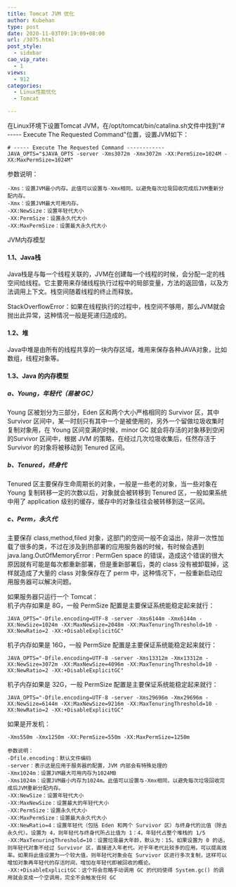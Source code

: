 ```yaml
---
title: Tomcat JVM 优化
author: Kubehan
type: post
date: 2020-11-03T09:19:09+08:00
url: /3075.html
post_style:
  - sidebar
cao_vip_rate:
  - 1
views:
  - 912
categories:
  - Linux性能优化
  - Tomcat

---
```

在Linux环境下设置Tomcat JVM，在/opt/tomcat/bin/catalina.sh文件中找到"# \----- Execute The Requested Command"位置，设置JVM如下：

<pre><code class="language-bash"># ----- Execute The Requested Command ------------
JAVA_OPTS="$JAVA_OPTS -server -Xms3072m -Xmx3072m -XX:PermSize=1024M -XX:MaxPermSize=1024M"</code></pre>

参数说明：

<pre><code class="language-bash">-Xms：设置JVM最小内存。此值可以设置与-Xmx相同，以避免每次垃圾回收完成后JVM重新分配内存。
-Xmx：设置JVM最大可用内存。
-XX:NewSize：设置年轻代大小
-XX:PermSize：设置永久代大小
-XX:MaxPermSize：设置最大永久代大小</code></pre>

JVM内存模型

#### 1.1、Java栈

Java栈是与每一个线程关联的，JVM在创建每一个线程的时候，会分配一定的栈空间给线程。它主要用来存储线程执行过程中的局部变量，方法的返回值，以及方法调用上下文。栈空间随着线程的终止而释放。

StackOverflowError：如果在线程执行的过程中，栈空间不够用，那么JVM就会抛出此异常，这种情况一般是死递归造成的。

#### 1.2、堆

Java中堆是由所有的线程共享的一块内存区域，堆用来保存各种JAVA对象，比如数组，线程对象等。

#### 1.3、Java 的内存模型

##### a、Young，年轻代（易被 GC）

Young 区被划分为三部分，Eden 区和两个大小严格相同的 Survivor 区，其中 Survivor 区间中，某一时刻只有其中一个是被使用的，另外一个留做垃圾收集时复制对象用，在 Young 区间变满的时候，minor GC 就会将存活的对象移到空闲的Survivor 区间中，根据 JVM 的策略，在经过几次垃圾收集后，任然存活于 Survivor 的对象将被移动到 Tenured 区间。

##### b、Tenured，终身代

Tenured 区主要保存生命周期长的对象，一般是一些老的对象，当一些对象在 Young 复制转移一定的次数以后，对象就会被转移到 Tenured 区，一般如果系统中用了 application 级别的缓存，缓存中的对象往往会被转移到这一区间。

##### c、Perm，永久代

主要保存 class,method,filed 对象，这部门的空间一般不会溢出，除非一次性加载了很多的类，不过在涉及到热部署的应用服务器的时候，有时候会遇到 java.lang.OutOfMemoryError : PermGen space 的错误，造成这个错误的很大原因就有可能是每次都重新部署，但是重新部署后，类的 class 没有被卸载掉，这样就造成了大量的 class 对象保存在了 perm 中，这种情况下，一般重新启动应用服务器可以解决问题。

如果服务器只运行一个 Tomcat：  
机子内存如果是 8G，一般 PermSize 配置是主要保证系统能稳定起来就行：

<pre><code class="language-bash">JAVA_OPTS="-Dfile.encoding=UTF-8 -server -Xms6144m -Xmx6144m -XX:NewSize=1024m -XX:MaxNewSize=2048m -XX:MaxTenuringThreshold=10 -XX:NewRatio=2 -XX:+DisableExplicitGC"</code></pre>

机子内存如果是 16G，一般 PermSize 配置是主要保证系统能稳定起来就行：

<pre><code class="language-bash">JAVA_OPTS="-Dfile.encoding=UTF-8 -server -Xms13312m -Xmx13312m -XX:NewSize=3072m -XX:MaxNewSize=4096m -XX:MaxTenuringThreshold=10 -XX:NewRatio=2 -XX:+DisableExplicitGC"</code></pre>

机子内存如果是 32G，一般 PermSize 配置是主要保证系统能稳定起来就行：

<pre><code class="language-bash">JAVA_OPTS="-Dfile.encoding=UTF-8 -server -Xms29696m -Xmx29696m -XX:NewSize=6144m -XX:MaxNewSize=9216m -XX:MaxTenuringThreshold=10 -XX:NewRatio=2 -XX:+DisableExplicitGC"</code></pre>

如果是开发机：

<pre><code class="language-bash">-Xms550m -Xmx1250m -XX:PermSize=550m -XX:MaxPermSize=1250m</code></pre>

<pre><code class="language-bash">参数说明：
-Dfile.encoding：默认文件编码
-server：表示这是应用于服务器的配置，JVM 内部会有特殊处理的
-Xmx1024m：设置JVM最大可用内存为1024MB
-Xms1024m：设置JVM最小内存为1024m。此值可以设置与-Xmx相同，以避免每次垃圾回收完成后JVM重新分配内存。
-XX:NewSize：设置年轻代大小
-XX:MaxNewSize：设置最大的年轻代大小
-XX:PermSize：设置永久代大小
-XX:MaxPermSize：设置最大永久代大小
-XX:NewRatio=4：设置年轻代（包括 Eden 和两个 Survivor 区）与终身代的比值（除去永久代）。设置为 4，则年轻代与终身代所占比值为 1：4，年轻代占整个堆栈的 1/5
-XX:MaxTenuringThreshold=10：设置垃圾最大年龄，默认为：15。如果设置为 0 的话，则年轻代对象不经过 Survivor 区，直接进入年老代。对于年老代比较多的应用，可以提高效率。如果将此值设置为一个较大值，则年轻代对象会在 Survivor 区进行多次复制，这样可以增加对象再年轻代的存活时间，增加在年轻代即被回收的概论。
-XX:+DisableExplicitGC：这个将会忽略手动调用 GC 的代码使得 System.gc() 的调用就会变成一个空调用，完全不会触发任何 GC</code></pre>